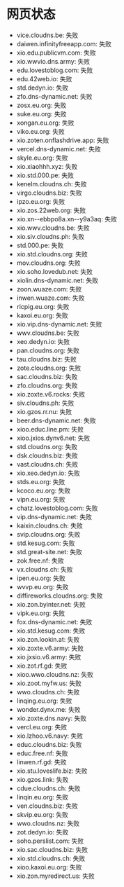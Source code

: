 # 网页状态
- vice.cloudns.be: 失败
- daiwen.infinityfreeapp.com: 失败
- xio.edu.publicvm.com: 失败
- xio.wwvio.dns.army: 失败
- edu.lovestoblog.com: 失败
- edu.42web.io: 失败
- std.dedyn.io: 失败
- zfo.dns-dynamic.net: 失败
- zosx.eu.org: 失败
- suke.eu.org: 失败
- xongan.eu.org: 失败
- viko.eu.org: 失败
- xio.zoten.onflashdrive.app: 失败
- vercel.dns-dynamic.net: 失败
- skyle.eu.org: 失败
- xio.xiaohhh.xyz: 失败
- xio.std.000.pe: 失败
- kenelm.cloudns.ch: 失败
- virgo.cloudns.biz: 失败
- ipzo.eu.org: 失败
- xio.zos.22web.org: 失败
- xio.xn--ebbpo8a.xn--y9a3aq: 失败
- xio.wwv.cloudns.be: 失败
- xio.siv.cloudns.ph: 失败
- std.000.pe: 失败
- xio.std.cloudns.org: 失败
- mov.cloudns.org: 失败
- xio.soho.lovedub.net: 失败
- xiolin.dns-dynamic.net: 失败
- zoon.wuaze.com: 失败
- inwen.wuaze.com: 失败
- ricpig.eu.org: 失败
- kaxoi.eu.org: 失败
- xio.vip.dns-dynamic.net: 失败
- wwv.cloudns.be: 失败
- xeo.dedyn.io: 失败
- pan.cloudns.org: 失败
- tau.cloudns.biz: 失败
- zote.cloudns.org: 失败
- sac.cloudns.biz: 失败
- zfo.cloudns.org: 失败
- xio.zoxte.v6.rocks: 失败
- siv.cloudns.ph: 失败
- xio.gzos.rr.nu: 失败
- beer.dns-dynamic.net: 失败
- xioo.educ.line.pm: 失败
- xioo.jxios.dynv6.net: 失败
- std.cloudns.org: 失败
- dsk.cloudns.biz: 失败
- vast.cloudns.ch: 失败
- xio.xeo.dedyn.io: 失败
- stds.eu.org: 失败
- kcoco.eu.org: 失败
- vipn.eu.org: 失败
- chatz.lovestoblog.com: 失败
- vip.dns-dynamic.net: 失败
- kaixin.cloudns.ch: 失败
- svip.cloudns.org: 失败
- std.kesug.com: 失败
- std.great-site.net: 失败
- zok.free.nf: 失败
- vx.cloudns.ch: 失败
- ipen.eu.org: 失败
- wvvp.eu.org: 失败
- diffireworks.cloudns.org: 失败
- xio.zon.byinter.net: 失败
- vipk.eu.org: 失败
- fox.dns-dynamic.net: 失败
- xio.std.kesug.com: 失败
- xio.zon.lookin.at: 失败
- xio.zoxte.v6.army: 失败
- xio.jxsio.v6.army: 失败
- xio.zot.rf.gd: 失败
- xioo.wwo.cloudns.nz: 失败
- xio.zoot.myfw.us: 失败
- wwo.cloudns.ch: 失败
- linqing.eu.org: 失败
- wonder.dynx.me: 失败
- xio.zoxte.dns.navy: 失败
- vercl.eu.org: 失败
- xio.lzhoo.v6.navy: 失败
- educ.cloudns.biz: 失败
- educ.free.nf: 失败
- linwen.rf.gd: 失败
- xio.stu.loveslife.biz: 失败
- xio.gzos.link: 失败
- cdue.cloudns.ch: 失败
- linqin.eu.org: 失败
- ven.cloudns.biz: 失败
- skvip.eu.org: 失败
- wwo.cloudns.nz: 失败
- zot.dedyn.io: 失败
- soho.perslist.com: 失败
- xio.sac.cloudns.biz: 失败
- xio.std.cloudns.ch: 失败
- xioo.kaxoi.eu.org: 失败
- xio.zon.myredirect.us: 失败
